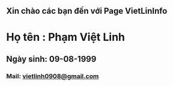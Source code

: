 ## Xin chào các bạn đến với Page VietLinInfo


# Họ tên : Phạm Việt Linh
## Ngày sinh: 09-08-1999
### Mail: vietlinh0908@gmail.com





